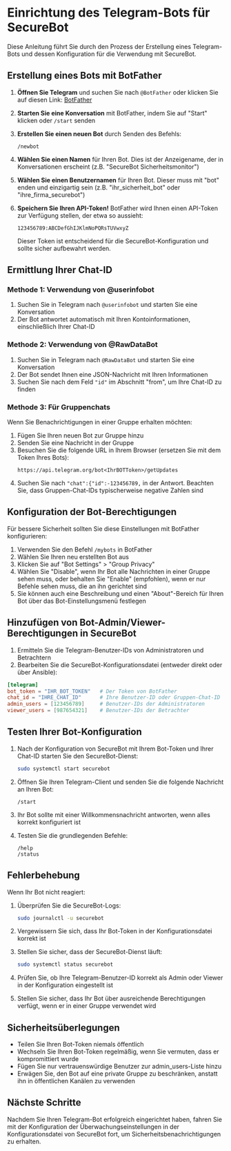 # Einrichtung des Telegram-Bots für SecureBot

Diese Anleitung führt Sie durch den Prozess der Erstellung eines Telegram-Bots und dessen Konfiguration für die Verwendung mit SecureBot.

## Erstellung eines Bots mit BotFather

1. **Öffnen Sie Telegram** und suchen Sie nach `@BotFather` oder klicken Sie auf diesen Link: [BotFather](https://t.me/botfather)

2. **Starten Sie eine Konversation** mit BotFather, indem Sie auf "Start" klicken oder `/start` senden

3. **Erstellen Sie einen neuen Bot** durch Senden des Befehls:
   ```
   /newbot
   ```

4. **Wählen Sie einen Namen** für Ihren Bot. Dies ist der Anzeigename, der in Konversationen erscheint (z.B. "SecureBot Sicherheitsmonitor")

5. **Wählen Sie einen Benutzernamen** für Ihren Bot. Dieser muss mit "bot" enden und einzigartig sein (z.B. "ihr_sicherheit_bot" oder "ihre_firma_securebot")

6. **Speichern Sie Ihren API-Token!** BotFather wird Ihnen einen API-Token zur Verfügung stellen, der etwa so aussieht:
   ```
   123456789:ABCDefGhIJKlmNoPQRsTUVwxyZ
   ```
   Dieser Token ist entscheidend für die SecureBot-Konfiguration und sollte sicher aufbewahrt werden.

## Ermittlung Ihrer Chat-ID

### Methode 1: Verwendung von @userinfobot

1. Suchen Sie in Telegram nach `@userinfobot` und starten Sie eine Konversation
2. Der Bot antwortet automatisch mit Ihren Kontoinformationen, einschließlich Ihrer Chat-ID

### Methode 2: Verwendung von @RawDataBot

1. Suchen Sie in Telegram nach `@RawDataBot` und starten Sie eine Konversation
2. Der Bot sendet Ihnen eine JSON-Nachricht mit Ihren Informationen
3. Suchen Sie nach dem Feld `"id"` im Abschnitt "from", um Ihre Chat-ID zu finden

### Methode 3: Für Gruppenchats

Wenn Sie Benachrichtigungen in einer Gruppe erhalten möchten:

1. Fügen Sie Ihren neuen Bot zur Gruppe hinzu
2. Senden Sie eine Nachricht in der Gruppe
3. Besuchen Sie die folgende URL in Ihrem Browser (ersetzen Sie mit dem Token Ihres Bots):
   ```
   https://api.telegram.org/bot<IhrBOTToken>/getUpdates
   ```
4. Suchen Sie nach `"chat":{"id":-123456789,` in der Antwort. Beachten Sie, dass Gruppen-Chat-IDs typischerweise negative Zahlen sind

## Konfiguration der Bot-Berechtigungen

Für bessere Sicherheit sollten Sie diese Einstellungen mit BotFather konfigurieren:

1. Verwenden Sie den Befehl `/mybots` in BotFather
2. Wählen Sie Ihren neu erstellten Bot aus
3. Klicken Sie auf "Bot Settings" > "Group Privacy"
4. Wählen Sie "Disable", wenn Ihr Bot alle Nachrichten in einer Gruppe sehen muss, oder behalten Sie "Enable" (empfohlen), wenn er nur Befehle sehen muss, die an ihn gerichtet sind
5. Sie können auch eine Beschreibung und einen "About"-Bereich für Ihren Bot über das Bot-Einstellungsmenü festlegen

## Hinzufügen von Bot-Admin/Viewer-Berechtigungen in SecureBot

1. Ermitteln Sie die Telegram-Benutzer-IDs von Administratoren und Betrachtern
2. Bearbeiten Sie die SecureBot-Konfigurationsdatei (entweder direkt oder über Ansible):

```toml
[telegram]
bot_token = "IHR_BOT_TOKEN"   # Der Token von BotFather
chat_id = "IHRE_CHAT_ID"      # Ihre Benutzer-ID oder Gruppen-Chat-ID
admin_users = [123456789]     # Benutzer-IDs der Administratoren
viewer_users = [987654321]    # Benutzer-IDs der Betrachter
```

## Testen Ihrer Bot-Konfiguration

1. Nach der Konfiguration von SecureBot mit Ihrem Bot-Token und Ihrer Chat-ID starten Sie den SecureBot-Dienst:
   ```bash
   sudo systemctl start securebot
   ```

2. Öffnen Sie Ihren Telegram-Client und senden Sie die folgende Nachricht an Ihren Bot:
   ```
   /start
   ```

3. Ihr Bot sollte mit einer Willkommensnachricht antworten, wenn alles korrekt konfiguriert ist

4. Testen Sie die grundlegenden Befehle:
   ```
   /help
   /status
   ```

## Fehlerbehebung

Wenn Ihr Bot nicht reagiert:

1. Überprüfen Sie die SecureBot-Logs:
   ```bash
   sudo journalctl -u securebot
   ```

2. Vergewissern Sie sich, dass Ihr Bot-Token in der Konfigurationsdatei korrekt ist
   
3. Stellen Sie sicher, dass der SecureBot-Dienst läuft:
   ```bash
   sudo systemctl status securebot
   ```

4. Prüfen Sie, ob Ihre Telegram-Benutzer-ID korrekt als Admin oder Viewer in der Konfiguration eingestellt ist

5. Stellen Sie sicher, dass Ihr Bot über ausreichende Berechtigungen verfügt, wenn er in einer Gruppe verwendet wird

## Sicherheitsüberlegungen

- Teilen Sie Ihren Bot-Token niemals öffentlich
- Wechseln Sie Ihren Bot-Token regelmäßig, wenn Sie vermuten, dass er kompromittiert wurde
- Fügen Sie nur vertrauenswürdige Benutzer zur admin_users-Liste hinzu
- Erwägen Sie, den Bot auf eine private Gruppe zu beschränken, anstatt ihn in öffentlichen Kanälen zu verwenden

## Nächste Schritte

Nachdem Sie Ihren Telegram-Bot erfolgreich eingerichtet haben, fahren Sie mit der Konfiguration der Überwachungseinstellungen in der Konfigurationsdatei von SecureBot fort, um Sicherheitsbenachrichtigungen zu erhalten.
